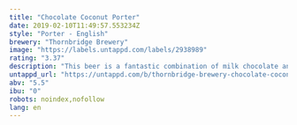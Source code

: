 ```yaml
---
title: "Chocolate Coconut Porter"
date: 2019-02-10T11:49:57.553234Z
style: "Porter - English"
brewery: "Thornbridge Brewery"
image: "https://labels.untappd.com/labels/2938989"
rating: "3.37"
description: "This beer is a fantastic combination of milk chocolate and coconut in a decadent porter. It is roasty, rich, and inviting."
untappd_url: "https://untappd.com/b/thornbridge-brewery-chocolate-coconut-porter/2938989"
abv: "5.5"
ibu: "0"
robots: noindex,nofollow
lang: en
---
```

